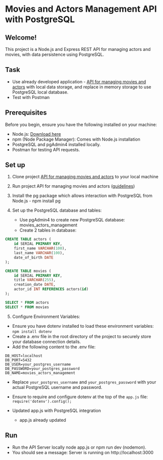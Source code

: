 # Movies and Actors Management API with PostgreSQL

## Welcome!

This project is a Node.js and Express REST API for managing actors and movies, with data persistence using PostgreSQL. 
 
## Task

- Use already developed application - <a href="https://github.com/simonakom/movie-actor-api"> API for managing movies and actors</a> with local data storage, and replace in memory storage to use PostgreSQL local database.
- Test with Postman

## Prerequisites

Before you begin, ensure you have the following installed on your machine:

- Node.js: [Download here](https://nodejs.org/)
- npm (Node Package Manager): Comes with Node.js installation
- PostgreSQL and pgAdmin4 installed locally.
- Postman for testing API requests.

## Set up 

1. Clone project <a href="https://github.com/simonakom/movie-actor-api">API for managing movies and actors</a> to your local machine
2. Run project API for managing movies and actors (<a href="https://github.com/simonakom/movie-actor-api">guidelines</a>)
3. Install the pg package which allows interaction with PostgreSQL from Node.js - npm install pg
4. Set up the PostgreSQL database and tables:

    - Use pgAdmin4 to create new PostgreSQL database: movies_actors_management   
    - Create 2 tables in database: 

````sql
CREATE TABLE actors (
    id SERIAL PRIMARY KEY,
    first_name VARCHAR(100),
    last_name VARCHAR(100),
    date_of_birth DATE
);

CREATE TABLE movies (
    id SERIAL PRIMARY KEY,
    title VARCHAR(255),
    creation_date DATE,
    actor_id INT REFERENCES actors(id)
);

SELECT * FROM actors
SELECT * FROM movies

````

5. Configure Environment Variables:
- Ensure you have dotenv installed to load these environment variables: `npm install dotenv`
- Create a .env file in the root directory of the project to securely store your database connection details. 
- Add the following content to the .env file:

```env
DB_HOST=localhost
DB_PORT=5432
DB_USER=your_postgres_username
DB_PASSWORD=your_postgres_password
DB_NAME=movies_actors_management
```
- Replace `your_postgres_username` and `your_postgres_password` with your actual PostgreSQL username and password.
- Ensure to require and configure dotenv at the top of the `app.js` file:
`require('dotenv').config();`

- Updated app.js with PostgreSQL integration
    - app.js already updated

## Run

- Run the API Server locally node app.js or npm run dev (nodemon).
- You should see a message: Server is running on http://localhost:3000
